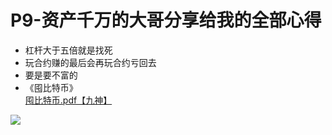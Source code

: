 # P9-资产千万的大哥分享给我的全部心得

- 杠杆大于五倍就是找死
- 玩合约赚的最后会再玩合约亏回去
- 要是要不富的
- 《囤比特币》  
[囤比特币.pdf【九神】](/pdf/Hoarding-Bitcoin.pdf)


![](/imgs/web3/log-btc-short-alts.jpg)
